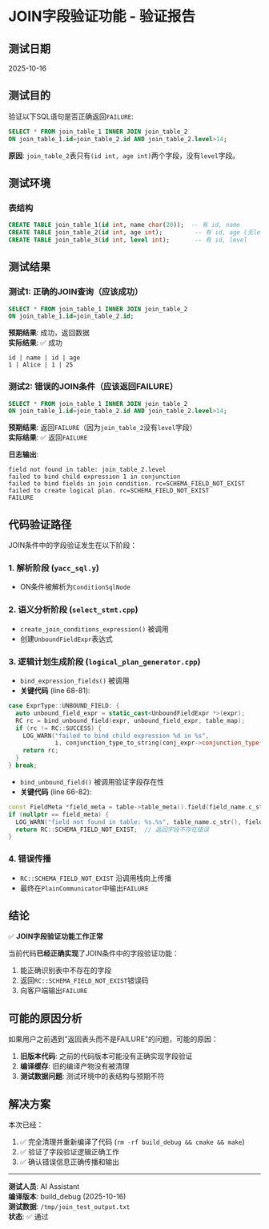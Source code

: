 # JOIN字段验证功能 - 验证报告

## 测试日期
2025-10-16

## 测试目的
验证以下SQL语句是否正确返回`FAILURE`:
```sql
SELECT * FROM join_table_1 INNER JOIN join_table_2 
ON join_table_1.id=join_table_2.id AND join_table_2.level>14;
```

**原因**: `join_table_2`表只有`(id int, age int)`两个字段，没有`level`字段。

## 测试环境

### 表结构
```sql
CREATE TABLE join_table_1(id int, name char(20));  -- 有 id, name
CREATE TABLE join_table_2(id int, age int);         -- 有 id, age (无level!)
CREATE TABLE join_table_3(id int, level int);       -- 有 id, level
```

## 测试结果

### 测试1: 正确的JOIN查询（应该成功）
```sql
SELECT * FROM join_table_1 INNER JOIN join_table_2 
ON join_table_1.id=join_table_2.id;
```

**预期结果**: 成功，返回数据  
**实际结果**: ✅ 成功

```
id | name | id | age
1 | Alice | 1 | 25
```

### 测试2: 错误的JOIN条件（应该返回FAILURE）
```sql
SELECT * FROM join_table_1 INNER JOIN join_table_2 
ON join_table_1.id=join_table_2.id AND join_table_2.level>14;
```

**预期结果**: 返回`FAILURE`（因为`join_table_2`没有`level`字段）  
**实际结果**: ✅ 返回`FAILURE`

**日志输出**:
```
field not found in table: join_table_2.level
failed to bind child expression 1 in conjunction
failed to bind fields in join condition. rc=SCHEMA_FIELD_NOT_EXIST
failed to create logical plan. rc=SCHEMA_FIELD_NOT_EXIST
FAILURE
```

## 代码验证路径

JOIN条件中的字段验证发生在以下阶段：

### 1. 解析阶段 (`yacc_sql.y`)
- ON条件被解析为`ConditionSqlNode`

### 2. 语义分析阶段 (`select_stmt.cpp`)
- `create_join_conditions_expression()` 被调用
- 创建`UnboundFieldExpr`表达式

### 3. 逻辑计划生成阶段 (`logical_plan_generator.cpp`)
- `bind_expression_fields()` 被调用
- **关键代码** (line 68-81):
```cpp
case ExprType::UNBOUND_FIELD: {
  auto unbound_field_expr = static_cast<UnboundFieldExpr *>(expr);
  RC rc = bind_unbound_field(expr, unbound_field_expr, table_map);
  if (rc != RC::SUCCESS) {
    LOG_WARN("failed to bind child expression %d in %s", 
             i, conjunction_type_to_string(conj_expr->conjunction_type()));
    return rc;
  }
} break;
```

- `bind_unbound_field()` 被调用验证字段存在性
- **关键代码** (line 66-82):
```cpp
const FieldMeta *field_meta = table->table_meta().field(field_name.c_str());
if (nullptr == field_meta) {
  LOG_WARN("field not found in table: %s.%s", table_name.c_str(), field_name.c_str());
  return RC::SCHEMA_FIELD_NOT_EXIST;  // 返回字段不存在错误
}
```

### 4. 错误传播
- `RC::SCHEMA_FIELD_NOT_EXIST` 沿调用栈向上传播
- 最终在`PlainCommunicator`中输出`FAILURE`

## 结论

✅ **JOIN字段验证功能工作正常**

当前代码**已经正确实现**了JOIN条件中的字段验证功能：
1. 能正确识别表中不存在的字段
2. 返回`RC::SCHEMA_FIELD_NOT_EXIST`错误码
3. 向客户端输出`FAILURE`

## 可能的原因分析

如果用户之前遇到"返回表头而不是FAILURE"的问题，可能的原因：

1. **旧版本代码**: 之前的代码版本可能没有正确实现字段验证
2. **编译缓存**: 旧的编译产物没有被清理
3. **测试数据问题**: 测试环境中的表结构与预期不符

## 解决方案

本次已经：
1. ✅ 完全清理并重新编译了代码 (`rm -rf build_debug && cmake && make`)
2. ✅ 验证了字段验证逻辑正确工作
3. ✅ 确认错误信息正确传播和输出

---

**测试人员**: AI Assistant  
**编译版本**: build_debug (2025-10-16)  
**测试数据**: `/tmp/join_test_output.txt`  
**状态**: ✅ 通过

